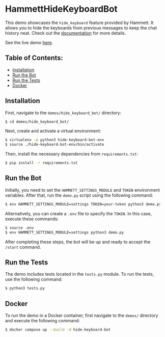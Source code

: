 # HammettHideKeyboardBot

This demo showcases the `hide_keyboard` feature provided by Hammett. It allows you to hide the keyboards from previous messages to keep the chat history neat. Check out the [documentation](https://cusdeb-com.github.io/hammett) for more details.

See the live demo [here](https://t.me/HammettHideKeyboardBot).

## Table of Contents:

- [Installation](#installation)
- [Run the Bot](#run-the-bot)
- [Run the Tests](#run-the-tests)
- [Docker](#docker)

## Installation

First, navigate to the `demos/hide_keyboard_bot/` directory:

```bash
$ cd demos/hide_keyboard_bot/
```

Next, create and activate a virtual environment:

```bash
$ virtualenv -p python3 hide-keyboard-bot-env
$ source ./hide-keyboard-bot-env/bin/activate
```

Then, install the necessary dependencies from `requirements.txt`:

```bash
$ pip install -r requirements.txt
```

## Run the Bot

Initially, you need to set the `HAMMETT_SETTINGS_MODULE` and `TOKEN` environment variables. After that, run the `demo.py` script using the following command:

```bash
$ env HAMMETT_SETTINGS_MODULE=settings TOKEN=your-token python3 demo.py
```

Alternatively, you can create a `.env` file to specify the `TOKEN`. In this case, execute these commands:

```bash
$ source .env
$ env HAMMETT_SETTINGS_MODULE=settings python3 demo.py
```

After completing these steps, the bot will be up and ready to accept the `/start` command.

## Run the Tests

The demo includes tests located in the `tests.py` module. To run the tests, use the following command:

```bash
$ python3 tests.py
```

## Docker

To run the demo in a Docker container, first navigate to the `demos/` directory and execute the following command:

```bash
$ docker compose up --build -d hide-keyboard-bot
```
